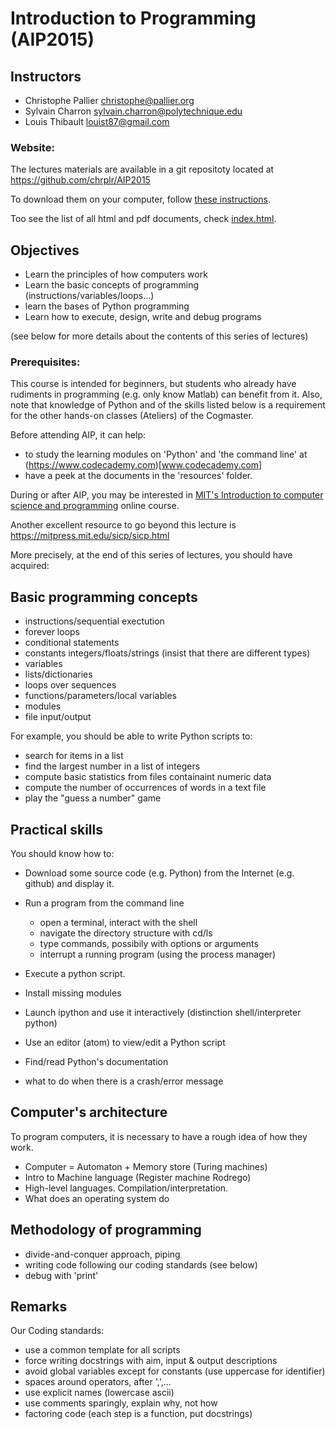 Introduction to Programming (AIP2015)
=====================================

## Instructors

- Christophe Pallier <christophe@pallier.org>
- Sylvain Charron <sylvain.charron@polytechnique.edu>
- Louis Thibault <louist87@gmail.com>

### Website:

The lectures materials are available in a git repositoty located at <https://github.com/chrplr/AIP2015>

To download them on your computer, follow [these instructions](./howtos/how-to-get-the-lectures-materials.html).

Too see the list of all html and pdf documents, check [index.html](index.html).

## Objectives

* Learn the principles of how computers work
* Learn the basic concepts of programming (instructions/variables/loops...)
* learn the bases of Python programming
* Learn how to execute, design, write and debug programs

(see below for more details about the contents of this series of lectures)

### Prerequisites:

This course is intended for beginners, but students who already have
rudiments in programming (e.g. only know Matlab) can benefit from it.
Also, note that knowledge of Python and of the skills listed below is
a requirement for the other hands-on classes (Ateliers) of the
Cogmaster.

Before attending AIP, it can help:
- to study the learning modules on 'Python' and 'the command line' at
(https://www.codecademy.com)[www.codecademy.com]
- have a peek at the documents in the 'resources' folder.

During or after AIP, you may be interested in
[MIT's Introduction to computer science and programming](http://ocw.mit.edu/courses/electrical-engineering-and-computer-science/6-00sc-introduction-to-computer-science-and-programming-spring-2011/) online course. 

Another excellent resource to go beyond this lecture is <https://mitpress.mit.edu/sicp/sicp.html>





More precisely, at the end of this series of lectures, you should have
acquired:

Basic programming concepts
--------------------------

* instructions/sequential exectution
* forever loops
* conditional statements
* constants integers/floats/strings (insist that there are different types)
* variables
* lists/dictionaries
* loops over sequences
* functions/parameters/local variables
* modules
* file input/output

For example, you should be able to write Python scripts to:
* search for items in a list
* find the largest number in a list of integers
* compute basic statistics from files containaint numeric data
* compute the number of occurrences of words in a text file
* play the "guess a number" game



Practical skills
----------------

You should know how to:

* Download some source code (e.g. Python) from the Internet (e.g. github) and display it.
* Run a program from the command line
    - open a terminal, interact with the shell
    - navigate the directory structure with cd/ls
    - type commands, possibily with options or arguments
    - interrupt a running program (using the process manager)

* Execute a python script.
* Install missing modules
* Launch ipython and use it interactively (distinction shell/interpreter python)
* Use an editor (atom) to view/edit a Python script
* Find/read Python's documentation
* what to do when there is a crash/error message

Computer's architecture
-----------------------

To program computers, it is necessary to have a rough idea of how they work.

* Computer = Automaton + Memory store (Turing machines)
* Intro to Machine language (Register machine Rodrego)
* High-level languages. Compilation/interpretation.
* What does an operating system do


Methodology of programming
--------------------------

* divide-and-conquer approach, piping
* writing code following our coding standards (see below)
* debug with 'print'



Remarks
-------

Our Coding standards:

* use a common template for all scripts
* force writing docstrings with aim, input & output descriptions
* avoid global variables except for constants (use uppercase for identifier)
* spaces around operators, after ',',...
* use explicit names (lowercase ascii)
* use comments sparingly, explain why, not how
* factoring code (each step is a function, put docstrings)
